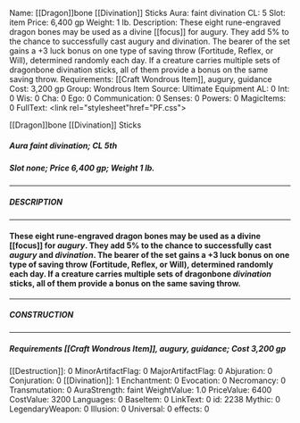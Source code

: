 Name: [[Dragon]]bone [[Divination]] Sticks
Aura: faint divination
CL: 5
Slot: item
Price: 6,400 gp
Weight: 1 lb.
Description: These eight rune-engraved dragon bones may be used as a divine [[focus]] for augury. They add 5% to the chance to successfully cast augury and divination. The bearer of the set gains a +3 luck bonus on one type of saving throw (Fortitude, Reflex, or Will), determined randomly each day. If a creature carries multiple sets of dragonbone divination sticks, all of them provide a bonus on the same saving throw.
Requirements: [[Craft Wondrous Item]], augury, guidance
Cost: 3,200 gp
Group: Wondrous Item
Source: Ultimate Equipment
AL: 0
Int: 0
Wis: 0
Cha: 0
Ego: 0
Communication: 0
Senses: 0
Powers: 0
MagicItems: 0
FullText: <link rel="stylesheet"href="PF.css"><div class="heading"><p class="alignleft">[[Dragon]]bone [[Divination]] Sticks</p><div style="clear: both;"></div></div><div><h5><b>Aura </b>faint divination; <b>CL </b>5th</h5><h5><b>Slot </b>none; <b>Price </b>6,400 gp; <b>Weight </b>1 lb.</h5></div><hr/><div><h5><b>DESCRIPTION</b></h5></div><hr/><div><h4><p>These eight rune-engraved dragon bones may be used as a divine [[focus]] for <i>augury</i>. They add 5% to the chance to successfully cast <i>augury</i> and <i>divination</i>. The bearer of the set gains a +3 luck bonus on one type of saving throw (Fortitude, Reflex, or Will), determined randomly each day. If a creature carries multiple sets of dragonbone <i>divination</i> sticks, all of them provide a bonus on the same saving throw.</p></h4></div><hr/><div><h5><b>CONSTRUCTION</b></h5></div><hr/><div><h5><b>Requirements </b>[[Craft Wondrous Item]], <i>augury</i>, <i>guidance</i>; <b>Cost </b>3,200 gp</h5></div>
[[Destruction]]: 0
MinorArtifactFlag: 0
MajorArtifactFlag: 0
Abjuration: 0
Conjuration: 0
[[Divination]]: 1
Enchantment: 0
Evocation: 0
Necromancy: 0
Transmutation: 0
AuraStrength: faint
WeightValue: 1.0
PriceValue: 6400
CostValue: 3200
Languages: 0
BaseItem: 0
LinkText: 0
id: 2238
Mythic: 0
LegendaryWeapon: 0
Illusion: 0
Universal: 0
effects: 0
